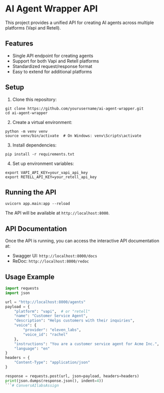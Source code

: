 # AI Agent Wrapper API

This project provides a unified API for creating AI agents across multiple platforms (Vapi and Retell).

## Features

- Single API endpoint for creating agents
- Support for both Vapi and Retell platforms
- Standardized request/response format
- Easy to extend for additional platforms

## Setup

1. Clone this repository:
```
git clone https://github.com/yourusername/ai-agent-wrapper.git
cd ai-agent-wrapper
```

2. Create a virtual environment:
```
python -m venv venv
source venv/bin/activate  # On Windows: venv\Scripts\activate
```

3. Install dependencies:
```
pip install -r requirements.txt
```

4. Set up environment variables:
```
export VAPI_API_KEY=your_vapi_api_key
export RETELL_API_KEY=your_retell_api_key
```

## Running the API

```
uvicorn app.main:app --reload
```

The API will be available at `http://localhost:8000`.

## API Documentation

Once the API is running, you can access the interactive API documentation at:
- Swagger UI: `http://localhost:8000/docs`
- ReDoc: `http://localhost:8000/redoc`

## Usage Example

```python
import requests
import json

url = "http://localhost:8000/agents"
payload = {
    "platform": "vapi",  # or "retell"
    "name": "Customer Service Agent",
    "description": "Helps customers with their inquiries",
    "voice": {
        "provider": "eleven_labs", 
        "voice_id": "rachel"
    },
    "instructions": "You are a customer service agent for Acme Inc.",
    "language": "en"
}
headers = {
    "Content-Type": "application/json"
}

response = requests.post(url, json=payload, headers=headers)
print(json.dumps(response.json(), indent=4))
```#   C o n v e r s A I l a b s A s s i g n  
 